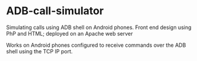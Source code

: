 ADB-call-simulator
==================

Simulating calls using ADB shell on Android phones. Front end design using PhP and HTML; deployed on an Apache web server

Works on Android phones configured to receive commands over the ADB shell using the TCP IP port.
